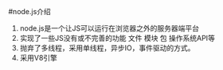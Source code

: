#node.js介绍
1. node.js是一个让JS可以运行在浏览器之外的服务器端平台
2. 实现了一些JS没有或不完善的功能 文件 模块 包 操作系统API等
3. 抛弃了多线程，采用单线程，异步IO，事件驱动的方式。
4. 采用V8引擎